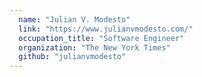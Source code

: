 ```yaml
---
  name: "Julian V. Modesto"
  link: "https://www.julianvmodesto.com/"
  occupation_title: "Software Engineer"
  organization: "The New York Times"
  github: "julianvmodesto"
---
```

